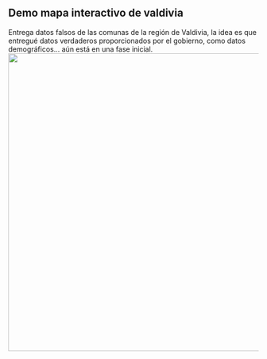 <h2>Demo mapa interactivo de valdivia</h2>
Entrega datos falsos de las comunas de la región de Valdivia, la idea es que entregué datos verdaderos proporcionados por el gobierno, como datos demográficos...
aún está en una fase inicial.
<img src="https://user-images.githubusercontent.com/17907047/68636411-277b6000-04da-11ea-82e6-e2ba61a902bd.PNG" width=600 />
